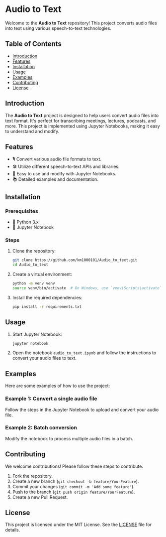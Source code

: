 # Audio to Text



Welcome to the **Audio to Text** repository! This project converts audio files into text using various speech-to-text technologies.




## Table of Contents

- [Introduction](#introduction)
- [Features](#features)
- [Installation](#installation)
- [Usage](#usage)
- [Examples](#examples)
- [Contributing](#contributing)
- [License](#license)

## Introduction

The **Audio to Text** project is designed to help users convert audio files into text format. It's perfect for transcribing meetings, lectures, podcasts, and more. This project is implemented using Jupyter Notebooks, making it easy to understand and modify.

## Features

- 🎙️ Convert various audio file formats to text.
- 🛠️ Utilize different speech-to-text APIs and libraries.
- 📓 Easy to use and modify with Jupyter Notebooks.
- 📚 Detailed examples and documentation.

## Installation

### Prerequisites

- 🐍 Python 3.x
- 📒 Jupyter Notebook

### Steps

1. Clone the repository:
    ```sh
    git clone https://github.com/km1000101/Audio_to_text.git
    cd Audio_to_text
    ```

2. Create a virtual environment:
    ```sh
    python -m venv venv
    source venv/bin/activate  # On Windows, use `venv\Scripts\activate`
    ```

3. Install the required dependencies:
    ```sh
    pip install -r requirements.txt
    ```

## Usage

1. Start Jupyter Notebook:
    ```sh
    jupyter notebook
    ```

2. Open the notebook `audio_to_text.ipynb` and follow the instructions to convert your audio files to text.

## Examples

Here are some examples of how to use the project:

### Example 1: Convert a single audio file

Follow the steps in the Jupyter Notebook to upload and convert your audio file.

### Example 2: Batch conversion

Modify the notebook to process multiple audio files in a batch.

## Contributing

We welcome contributions! Please follow these steps to contribute:

1. Fork the repository.
2. Create a new branch (`git checkout -b feature/YourFeature`).
3. Commit your changes (`git commit -m 'Add some feature'`).
4. Push to the branch (`git push origin feature/YourFeature`).
5. Create a new Pull Request.

## License

This project is licensed under the MIT License. See the [LICENSE](LICENSE) file for details.

